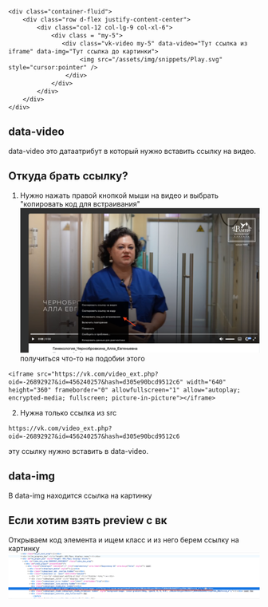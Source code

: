 ```
<div class="container-fluid">
    <div class="row d-flex justify-content-center">
        <div class="col-12 col-lg-9 col-xl-6">
            <div class = "my-5">
               <div class="vk-video my-5" data-video="Тут ссылка из iframe" data-img="Тут ссылка до картинки">
                    <img src="/assets/img/snippets/Play.svg" style="cursor:pointer" />
                </div>
            </div>
        </div>
    </div>
</div>
```
## data-video
data-video это датаатрибут в который нужно вставить ссылку на видео.
## Откуда брать ссылку?
1. Нужно нажать правой кнопкой мыши на видео и выбрать "копировать код для встраивания"
![Alt text](https://github.com/Zalr765/rami-readme/blob/main/%D0%A1%D0%BD%D0%B8%D0%BC%D0%BE%D0%BA%20%D1%8D%D0%BA%D1%80%D0%B0%D0%BD%D0%B0%202024-09-04%20%D0%B2%2016.59.42.png)
получиться что-то на подобии этого
```
<iframe src="https://vk.com/video_ext.php?oid=-26892927&id=456240257&hash=d305e90bcd9512c6" width="640" height="360" frameborder="0" allowfullscreen="1" allow="autoplay; encrypted-media; fullscreen; picture-in-picture"></iframe>
```
2. Нужна только ссылка из src
```
https://vk.com/video_ext.php?oid=-26892927&id=456240257&hash=d305e90bcd9512c6
```
эту  ссылку нужно вставить в data-video.
## data-img
В data-img находится ссылка на картинку
## Если хотим взять preview с вк
Открываем код элемента и ищем класс и из него берем ссылку на картинку
![Alt text](https://github.com/Zalr765/rami-readme/blob/main/%D0%A1%D0%BD%D0%B8%D0%BC%D0%BE%D0%BA%20%D1%8D%D0%BA%D1%80%D0%B0%D0%BD%D0%B0%202024-09-04%20%D0%B2%2017.10.31.png)
